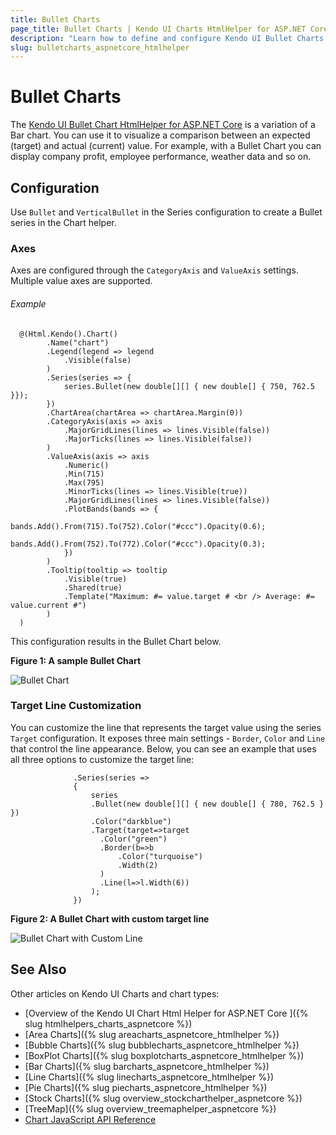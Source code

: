 ```yaml
---
title: Bullet Charts
page_title: Bullet Charts | Kendo UI Charts HtmlHelper for ASP.NET Core
description: "Learn how to define and configure Kendo UI Bullet Charts."
slug: bulletcharts_aspnetcore_htmlhelper
---
```


# Bullet Charts

The [Kendo UI Bullet Chart HtmlHelper for ASP.NET Core](https://demos.telerik.com/aspnet-core/bullet-charts/index) is a variation of a Bar chart. You can use it to visualize a comparison between an expected (target) and actual (current) value. For example, with a Bullet Chart you can display company profit, employee performance, weather data and so on.
## Configuration

Use `Bullet` and `VerticalBullet` in the Series configuration to create a Bullet series in the Chart helper.

### Axes

Axes are configured through the `CategoryAxis` and `ValueAxis` settings. Multiple value axes are supported.

###### Example

      @(Html.Kendo().Chart()
            .Name("chart")
            .Legend(legend => legend
                .Visible(false)
            )
            .Series(series => {
                series.Bullet(new double[][] { new double[] { 750, 762.5 }});
            })
            .ChartArea(chartArea => chartArea.Margin(0))
            .CategoryAxis(axis => axis
                .MajorGridLines(lines => lines.Visible(false))
                .MajorTicks(lines => lines.Visible(false))
            )
            .ValueAxis(axis => axis
                .Numeric()
                .Min(715)
                .Max(795)
                .MinorTicks(lines => lines.Visible(true))
                .MajorGridLines(lines => lines.Visible(false))
                .PlotBands(bands => {
                    bands.Add().From(715).To(752).Color("#ccc").Opacity(0.6);
                    bands.Add().From(752).To(772).Color("#ccc").Opacity(0.3);
                })
            )
            .Tooltip(tooltip => tooltip
                .Visible(true)
                .Shared(true)
                .Template("Maximum: #= value.target # <br /> Average: #= value.current #")
            )
      )


This configuration results in the Bullet Chart below.

**Figure 1: A sample Bullet Chart**

![Bullet Chart](/html-helpers/charts/chart-types/chart-bullet.png)

### Target Line Customization

You can customize the line that represents the target value using the series `Target` configuration. It exposes three main settings - `Border`, `Color` and `Line` that control the line appearance. Below, you can see an example that uses all three options to customize the target line:

```
              .Series(series =>
              {
                  series
                  .Bullet(new double[][] { new double[] { 780, 762.5 } })
                  .Color("darkblue")
                  .Target(target=>target
                    .Color("green")
                    .Border(b=>b
                        .Color("turquoise")
                        .Width(2)
                    )
                    .Line(l=>l.Width(6))
                  );
              })
```

**Figure 2: A Bullet Chart with custom target line**

![Bullet Chart with Custom Line](/html-helpers/charts/chart-types/chart-bullet-target.png)


## See Also

Other articles on Kendo UI Charts and chart types:

* [Overview of the Kendo UI Chart Html Helper for ASP.NET Core ]({% slug htmlhelpers_charts_aspnetcore %})
* [Area Charts]({% slug areacharts_aspnetcore_htmlhelper %})
* [Bubble Charts]({% slug bubblecharts_aspnetcore_htmlhelper %})
* [BoxPlot Charts]({% slug boxplotcharts_aspnetcore_htmlhelper %})
* [Bar Charts]({% slug barcharts_aspnetcore_htmlhelper %})
* [Line Charts]({% slug linecharts_aspnetcore_htmlhelper %})
* [Pie Charts]({% slug piecharts_aspnetcore_htmlhelper %})
* [Stock Charts]({% slug overview_stockcharthelper_aspnetcore %})
* [TreeMap]({% slug overview_treemaphelper_aspnetcore %})
* [Chart JavaScript API Reference](https://docs.telerik.com/kendo-ui/api/javascript/dataviz/ui/chart)
